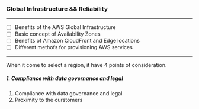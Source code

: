 ### Global Infrastructure && Reliability
****
- [ ] Benefits of the AWS Global Infrastructure
- [ ] Basic concept of Availability Zones
- [ ] Benefits of Amazon CloudFront and Edge locations
- [ ] Different methofs for provisioning AWS services

****

When it come to select a region, it have 4 points of consideration.
##### 1. Compliance with data governance and legal 
1. Compliance with data governance and legal 
2. Proximity to the curstomers